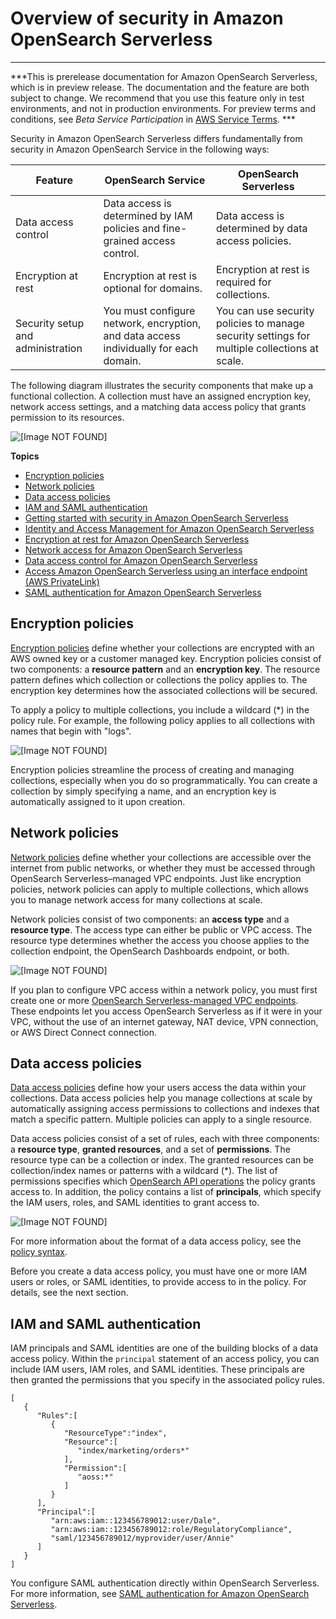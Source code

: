 # Overview of security in Amazon OpenSearch Serverless<a name="serverless-security"></a>

****  
***This is prerelease documentation for Amazon OpenSearch Serverless, which is in preview release\. The documentation and the feature are both subject to change\. We recommend that you use this feature only in test environments, and not in production environments\. For preview terms and conditions, see *Beta Service Participation* in [AWS Service Terms](https://aws.amazon.com/service-terms/)\. *** 

Security in Amazon OpenSearch Serverless differs fundamentally from security in Amazon OpenSearch Service in the following ways:


| Feature | OpenSearch Service | OpenSearch Serverless | 
| --- | --- | --- | 
| Data access control | Data access is determined by IAM policies and fine\-grained access control\. | Data access is determined by data access policies\. | 
| Encryption at rest | Encryption at rest is optional for domains\. | Encryption at rest is required for collections\. | 
| Security setup and administration | You must configure network, encryption, and data access individually for each domain\. | You can use security policies to manage security settings for multiple collections at scale\. | 

The following diagram illustrates the security components that make up a functional collection\. A collection must have an assigned encryption key, network access settings, and a matching data access policy that grants permission to its resources\.

![\[Image NOT FOUND\]](http://docs.aws.amazon.com/opensearch-service/latest/developerguide/images/serverless-security.png)

**Topics**
+ [Encryption policies](#serverless-security-encryption)
+ [Network policies](#serverless-security-network)
+ [Data access policies](#serverless-security-data-access)
+ [IAM and SAML authentication](#serverless-security-authentication)
+ [Getting started with security in Amazon OpenSearch Serverless](serverless-tutorials.md)
+ [Identity and Access Management for Amazon OpenSearch Serverless](security-iam-serverless.md)
+ [Encryption at rest for Amazon OpenSearch Serverless](serverless-encryption.md)
+ [Network access for Amazon OpenSearch Serverless](serverless-network.md)
+ [Data access control for Amazon OpenSearch Serverless](serverless-data-access.md)
+ [Access Amazon OpenSearch Serverless using an interface endpoint \(AWS PrivateLink\)](serverless-vpc.md)
+ [SAML authentication for Amazon OpenSearch Serverless](serverless-saml.md)

## Encryption policies<a name="serverless-security-encryption"></a>

[Encryption policies](serverless-encryption.md) define whether your collections are encrypted with an AWS owned key or a customer managed key\. Encryption policies consist of two components: a **resource pattern** and an **encryption key**\. The resource pattern defines which collection or collections the policy applies to\. The encryption key determines how the associated collections will be secured\.

To apply a policy to multiple collections, you include a wildcard \(\*\) in the policy rule\. For example, the following policy applies to all collections with names that begin with "logs"\.

![\[Image NOT FOUND\]](http://docs.aws.amazon.com/opensearch-service/latest/developerguide/images/serverless-security-encryption.png)

Encryption policies streamline the process of creating and managing collections, especially when you do so programmatically\. You can create a collection by simply specifying a name, and an encryption key is automatically assigned to it upon creation\. 

## Network policies<a name="serverless-security-network"></a>

[Network policies](serverless-network.md) define whether your collections are accessible over the internet from public networks, or whether they must be accessed through OpenSearch Serverless–managed VPC endpoints\. Just like encryption policies, network policies can apply to multiple collections, which allows you to manage network access for many collections at scale\.

Network policies consist of two components: an **access type** and a **resource type**\. The access type can either be public or VPC access\. The resource type determines whether the access you choose applies to the collection endpoint, the OpenSearch Dashboards endpoint, or both\.

![\[Image NOT FOUND\]](http://docs.aws.amazon.com/opensearch-service/latest/developerguide/images/serverless-security-network.png)

If you plan to configure VPC access within a network policy, you must first create one or more [OpenSearch Serverless\-managed VPC endpoints](serverless-vpc.md)\. These endpoints let you access OpenSearch Serverless as if it were in your VPC, without the use of an internet gateway, NAT device, VPN connection, or AWS Direct Connect connection\.

## Data access policies<a name="serverless-security-data-access"></a>

[Data access policies](serverless-data-access.md) define how your users access the data within your collections\. Data access policies help you manage collections at scale by automatically assigning access permissions to collections and indexes that match a specific pattern\. Multiple policies can apply to a single resource\.

Data access policies consist of a set of rules, each with three components: a **resource type**, **granted resources**, and a set of **permissions**\. The resource type can be a collection or index\. The granted resources can be collection/index names or patterns with a wildcard \(\*\)\. The list of permissions specifies which [OpenSearch API operations](serverless-genref.md#serverless-operations) the policy grants access to\. In addition, the policy contains a list of **principals**, which specify the IAM users, roles, and SAML identities to grant access to\.

![\[Image NOT FOUND\]](http://docs.aws.amazon.com/opensearch-service/latest/developerguide/images/serverless-data-access.png)

For more information about the format of a data access policy, see the [policy syntax](serverless-data-access.md#serverless-data-access-syntax)\.

Before you create a data access policy, you must have one or more IAM users or roles, or SAML identities, to provide access to in the policy\. For details, see the next section\.

## IAM and SAML authentication<a name="serverless-security-authentication"></a>

 IAM principals and SAML identities are one of the building blocks of a data access policy\. Within the `principal` statement of an access policy, you can include IAM users, IAM roles, and SAML identities\. These principals are then granted the permissions that you specify in the associated policy rules\.

```
[
   {
      "Rules":[
         {
            "ResourceType":"index",
            "Resource":[
               "index/marketing/orders*"
            ],
            "Permission":[
               "aoss:*"
            ]
         }
      ],
      "Principal":[
         "arn:aws:iam::123456789012:user/Dale",
         "arn:aws:iam::123456789012:role/RegulatoryCompliance",
         "saml/123456789012/myprovider/user/Annie"
      ]
   }
]
```

You configure SAML authentication directly within OpenSearch Serverless\. For more information, see [SAML authentication for Amazon OpenSearch Serverless](serverless-saml.md)\. 